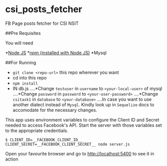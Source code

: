 # csi_posts_fetcher

FB Page posts fetcher for CSI NSIT 

##Pre Requisites

You will need

*[Node JS](https://nodejs.org)
*[npm (installed with Node JS)](https://nodejs.org)
*Mysql

##For Running

* `git clone <repo-url>` this repo wherever you want
* cd into this repo
* `npm install`
* IN db.js
....*Change `testuser` in `username` to `<your-local-user>` of mysql
....*Change `password` in `password` to `<your-user-password>`
....*Change `csitask1` in `database` to `<your-database>`
....In case you want to use another dialect instead of `Mysql`. Kindly look up in `Sequelize` docs to accomodate for the necessary changes.

This app uses environment variables to configure the Client ID and Secret needed to access Facebook's API. Start the server with those variables set to the appropriate credentials.

`$ CLIENT_ID=__FACEBOOK_CLIENT_ID__ CLIENT_SECRET=__FACEBOOK_CLIENT_SECRET__ node server.js`

Open your favourite browser and go to [http://localhost:5400](http://localhost:5400) to see it in action
